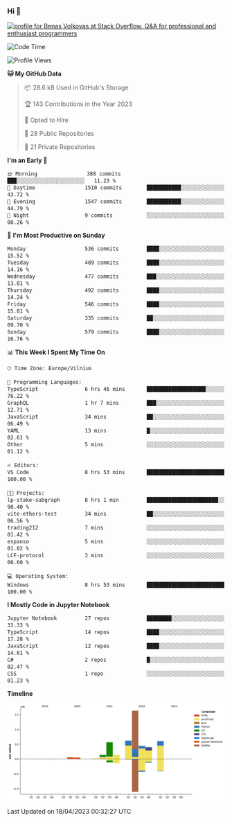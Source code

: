 ### Hi 👋
<a href="https://stackoverflow.com/users/14954249/benas-volkovas"><img src="https://stackoverflow.com/users/flair/14954249.png?theme=dark" width="208" height="58" alt="profile for Benas Volkovas at Stack Overflow, Q&amp;A for professional and enthusiast programmers" title="profile for Benas Volkovas at Stack Overflow, Q&amp;A for professional and enthusiast programmers"></a>

<!--START_SECTION:waka-->
![Code Time](http://img.shields.io/badge/Code%20Time-1%2C394%20hrs%2024%20mins-blue)

![Profile Views](http://img.shields.io/badge/Profile%20Views-0-blue)

**🐱 My GitHub Data** 

> 📦 28.6 kB Used in GitHub's Storage 
 > 
> 🏆 143 Contributions in the Year 2023
 > 
> 💼 Opted to Hire
 > 
> 📜 28 Public Repositories 
 > 
> 🔑 21 Private Repositories 
 > 
**I'm an Early 🐤** 

```text
🌞 Morning                388 commits         ███░░░░░░░░░░░░░░░░░░░░░░   11.23 % 
🌆 Daytime                1510 commits        ███████████░░░░░░░░░░░░░░   43.72 % 
🌃 Evening                1547 commits        ███████████░░░░░░░░░░░░░░   44.79 % 
🌙 Night                  9 commits           ░░░░░░░░░░░░░░░░░░░░░░░░░   00.26 % 
```
📅 **I'm Most Productive on Sunday** 

```text
Monday                   536 commits         ████░░░░░░░░░░░░░░░░░░░░░   15.52 % 
Tuesday                  489 commits         ████░░░░░░░░░░░░░░░░░░░░░   14.16 % 
Wednesday                477 commits         ███░░░░░░░░░░░░░░░░░░░░░░   13.81 % 
Thursday                 492 commits         ████░░░░░░░░░░░░░░░░░░░░░   14.24 % 
Friday                   546 commits         ████░░░░░░░░░░░░░░░░░░░░░   15.81 % 
Saturday                 335 commits         ██░░░░░░░░░░░░░░░░░░░░░░░   09.70 % 
Sunday                   579 commits         ████░░░░░░░░░░░░░░░░░░░░░   16.76 % 
```


📊 **This Week I Spent My Time On** 

```text
🕑︎ Time Zone: Europe/Vilnius

💬 Programming Languages: 
TypeScript               6 hrs 46 mins       ███████████████████░░░░░░   76.22 % 
GraphQL                  1 hr 7 mins         ███░░░░░░░░░░░░░░░░░░░░░░   12.71 % 
JavaScript               34 mins             ██░░░░░░░░░░░░░░░░░░░░░░░   06.49 % 
YAML                     13 mins             █░░░░░░░░░░░░░░░░░░░░░░░░   02.61 % 
Other                    5 mins              ░░░░░░░░░░░░░░░░░░░░░░░░░   01.12 % 

🔥 Editors: 
VS Code                  8 hrs 53 mins       █████████████████████████   100.00 % 

🐱‍💻 Projects: 
lp-stake-subgraph        8 hrs 1 min         ███████████████████████░░   90.40 % 
vite-ethers-test         34 mins             ██░░░░░░░░░░░░░░░░░░░░░░░   06.56 % 
trading212               7 mins              ░░░░░░░░░░░░░░░░░░░░░░░░░   01.42 % 
espanso                  5 mins              ░░░░░░░░░░░░░░░░░░░░░░░░░   01.02 % 
LCF-protocol             3 mins              ░░░░░░░░░░░░░░░░░░░░░░░░░   00.60 % 

💻 Operating System: 
Windows                  8 hrs 53 mins       █████████████████████████   100.00 % 
```

**I Mostly Code in Jupyter Notebook** 

```text
Jupyter Notebook         27 repos            ████████░░░░░░░░░░░░░░░░░   33.33 % 
TypeScript               14 repos            ████░░░░░░░░░░░░░░░░░░░░░   17.28 % 
JavaScript               12 repos            ████░░░░░░░░░░░░░░░░░░░░░   14.81 % 
C#                       2 repos             █░░░░░░░░░░░░░░░░░░░░░░░░   02.47 % 
CSS                      1 repo              ░░░░░░░░░░░░░░░░░░░░░░░░░   01.23 % 
```



**Timeline**

![Lines of Code chart](https://raw.githubusercontent.com/BenasVolkovas/BenasVolkovas/main/assets/bar_graph.png)


 Last Updated on 18/04/2023 00:32:27 UTC
<!--END_SECTION:waka-->
